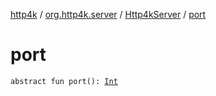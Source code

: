 [http4k](../../index.md) / [org.http4k.server](../index.md) / [Http4kServer](index.md) / [port](./port.md)

# port

`abstract fun port(): `[`Int`](https://kotlinlang.org/api/latest/jvm/stdlib/kotlin/-int/index.html)